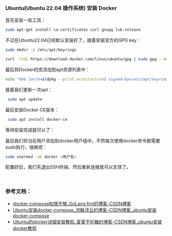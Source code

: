 ### Ubuntu(Ubuntu 22.04 操作系统) 安装 Docker

首先安装一些工具：

```sh
sudo apt-get install ca-certificates curl gnupg lsb-release
```

不过在Ubuntu22.04已经默认安装好了。接着安装官方的GPG key：

```sh
sudo mkdir -p /etc/apt/keyrings

curl -fsSL https://download.docker.com/linux/ubuntu/gpg | sudo gpg --dearmor -o /etc/apt/keyrings/docker.gpg
```

最后将Docker的库添加到apt资源列表中：

```sh
echo "deb [arch=$(dpkg --print-architecture) signed-by=/etc/apt/keyrings/docker.gpg] https://download.docker.com/linux/ubuntu $(lsb_release -cs) stable" | sudo tee /etc/apt/sources.list.d/docker.list > /dev/null
```

接着我们更新一次apt：

```sh
 sudo apt update
```

最后安装Docker CE版本：

```sh
 sudo apt install docker-ce
```

等待安装完成就可以了：

最后我们将当前用户添加到docker用户组中，不然每次使用docker命令都需要sudo执行，很麻烦：

```sh
sudo usermod -aG docker <用户名>
```

配置好后，我们先退出SSH终端，然后重新连接就可以生效了。

‍

### 参考文档：
- [docker-compose权限不够_GoLang.fmt的博客-CSDN博客](https://blog.csdn.net/qq_39162487/article/details/120597117)
- [Ubuntu安装docker-compose_流觞浮云的博客-CSDN博客_ubuntu安装docker-compose](https://blog.csdn.net/u012590718/article/details/125702606)
- [Ubuntu的docker详细安装教程_夏夏不吃糖的博客-CSDN博客_ubuntu安装docker教程](https://blog.csdn.net/weixin_50999155/article/details/119581698?ops_request_misc=%7B%22request%5Fid%22%3A%22167305883316800222859082%22%2C%22scm%22%3A%2220140713.130102334..%22%7D&request_id=167305883316800222859082&biz_id=0&utm_medium=distribute.pc_search_result.none-task-blog-2~all~top_positive~default-1-119581698-null-null.142%5Ev70%5Econtrol,201%5Ev4%5Eadd_ask&utm_term=ubuntu%E5%AE%89%E8%A3%85docker&spm=1018.2226.3001.4187)
